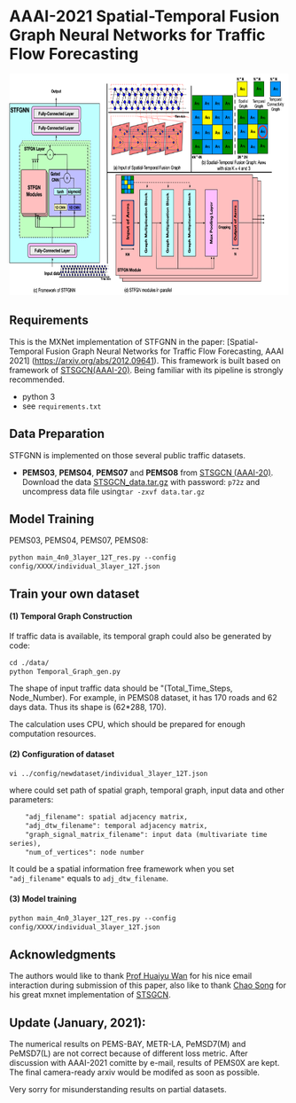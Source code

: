 # AAAI-2021 Spatial-Temporal Fusion Graph Neural Networks for Traffic Flow Forecasting
<p align="center">
  <img width="800" height="400" src=./documents/stfgnn.png>
</p>

## Requirements
This is the MXNet implementation of STFGNN in the paper: [Spatial-Temporal Fusion Graph Neural Networks for Traffic Flow Forecasting, AAAI 2021] (https://arxiv.org/abs/2012.09641). 
This framework is built based on framework of [STSGCN(AAAI-20)](https://github.com/Davidham3/STSGCN). Being familiar with its pipeline is strongly recommended. 
- python 3
- see `requirements.txt`
## Data Preparation
STFGNN is implemented on those several public traffic datasets.
- **PEMS03**, **PEMS04**, **PEMS07** and **PEMS08** from [STSGCN (AAAI-20)](https://github.com/Davidham3/STSGCN).
Download the data [STSGCN_data.tar.gz](https://pan.baidu.com/s/1ZPIiOM__r1TRlmY4YGlolw) with password: `p72z` and uncompress data file using`tar -zxvf data.tar.gz`

## Model Training
PEMS03, PEMS04, PEMS07, PEMS08:
```
python main_4n0_3layer_12T_res.py --config config/XXXX/individual_3layer_12T.json
```

## Train your own dataset

#### (1) Temporal Graph Construction
If traffic data is available, its temporal graph could also be generated by code:
```
cd ./data/
python Temporal_Graph_gen.py
```
The shape of input traffic data should be "(Total_Time_Steps, Node_Number). For example, in PEMS08 dataset, it has 170 roads and 62 days data. Thus its shape is (62*288, 170). 

The calculation uses CPU, which should be prepared for enough computation resources.
#### (2) Configuration of dataset
```
vi ../config/newdataset/individual_3layer_12T.json
```
where could set path of spatial graph, temporal graph, input data and other parameters: 
```
    "adj_filename": spatial adjacency matrix,
    "adj_dtw_filename": temporal adjacency matrix,
    "graph_signal_matrix_filename": input data (multivariate time series),
    "num_of_vertices": node number
```
It could be a spatial information free framework when you set `"adj_filename"` equals to `adj_dtw_filename`.

#### (3) Model training
```
python main_4n0_3layer_12T_res.py --config config/XXXX/individual_3layer_12T.json
```

## Acknowledgments
The authors would like to thank [Prof Huaiyu Wan](http://scit.bjtu.edu.cn/cms/staff/8793/?cat=102) for his nice email interaction during submission of this paper, also like to thank [Chao Song](https://github.com/Davidham3) for his great mxnet implementation of [STSGCN](https://github.com/Davidham3/STSGCN).
## Update (January, 2021):
The numerical results on PEMS-BAY, METR-LA, PeMSD7(M) and PeMSD7(L) are not correct because of different loss metric. After discussion with AAAI-2021 comitte by e-mail, results of PEMS0X are kept. The final camera-ready arxiv would be modifed as soon as possible.

Very sorry for misunderstanding results on partial datasets.